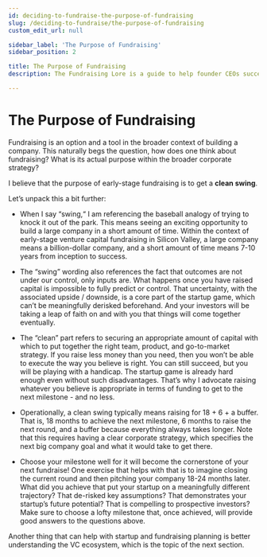 ```yaml
---
id: deciding-to-fundraise-the-purpose-of-fundraising
slug: /deciding-to-fundraise/the-purpose-of-fundraising
custom_edit_url: null

sidebar_label: 'The Purpose of Fundraising'
sidebar_position: 2

title: The Purpose of Fundraising
description: The Fundraising Lore is a guide to help founder CEOs successfully raise early-stage VC financing from Silicon Valley investors.

---
```


# The Purpose of Fundraising

Fundraising is an option and a tool in the broader context of building a company. This naturally begs the question, how does one think about fundraising? What is its actual purpose within the broader corporate strategy?

I believe that the purpose of early-stage fundraising is to get a **clean swing**. 

Let’s unpack this a bit further:

* When I say “swing,“ I am referencing the baseball analogy of trying to knock it out of the park. This means seeing an exciting opportunity to build a large company in a short amount of time. Within the context of early-stage venture capital fundraising in Silicon Valley, a large company means a billion-dollar company, and a short amount of time means 7-10 years from inception to success.

* The “swing” wording also references the fact that outcomes are not under our control, only inputs are. What happens once you have raised capital is impossible to fully predict or control. That uncertainty, with the associated upside / downside, is a core part of the startup game, which can’t be meaningfully derisked beforehand. And your investors will be taking a leap of faith on and with you that things will come together eventually.

* The “clean” part refers to securing an appropriate amount of capital with which to put together the right team, product, and go-to-market strategy. If you raise less money than you need, then you won’t be able to execute the way you believe is right. You can still succeed, but you will be playing with a handicap. The startup game is already hard enough even without such disadvantages. That’s why I advocate raising whatever you believe is appropriate in terms of funding to get to the next milestone - and no less.

* Operationally, a clean swing typically means raising for 18 + 6 + a buffer. That is, 18 months to achieve the next milestone, 6 months to raise the next round, and a buffer because everything always takes longer. Note that this requires having a clear corporate strategy, which specifies the next big company goal and what it would take to get there. 

* Choose your milestone well for it will become the cornerstone of your next fundraise! One exercise that helps with that is to imagine closing the current round and then pitching your company 18-24 months later. What did you achieve that put your startup on a meaningfully different trajectory? That de-risked key assumptions? That demonstrates your startup’s future potential? That is compelling to prospective investors? Make sure to choose a lofty milestone that, once achieved, will provide good answers to the questions above.

Another thing that can help with startup and fundraising planning is better understanding the VC ecosystem, which is the topic of the next section.